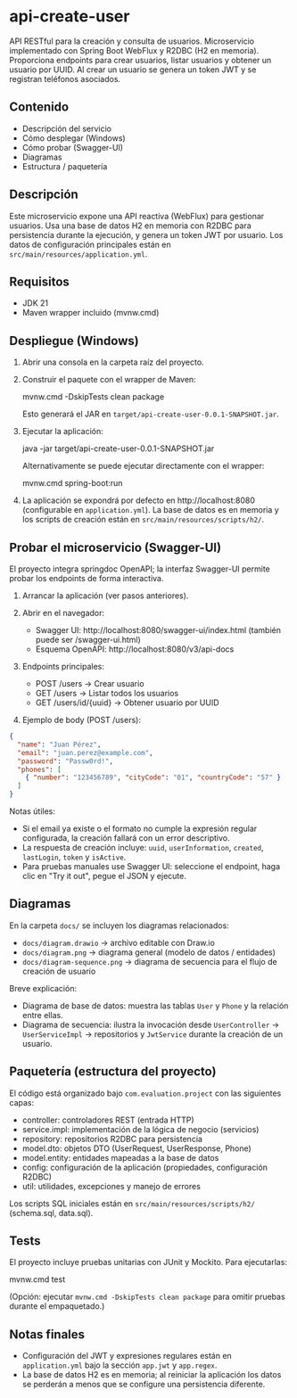 # api-create-user

API RESTful para la creación y consulta de usuarios. Microservicio implementado con Spring Boot WebFlux y R2DBC (H2 en memoria). Proporciona endpoints para crear usuarios, listar usuarios y obtener un usuario por UUID. Al crear un usuario se genera un token JWT y se registran teléfonos asociados.

## Contenido
- Descripción del servicio
- Cómo desplegar (Windows)
- Cómo probar (Swagger-UI)
- Diagramas
- Estructura / paquetería

## Descripción
Este microservicio expone una API reactiva (WebFlux) para gestionar usuarios. Usa una base de datos H2 en memoria con R2DBC para persistencia durante la ejecución, y genera un token JWT por usuario. Los datos de configuración principales están en `src/main/resources/application.yml`.

## Requisitos
- JDK 21
- Maven wrapper incluido (mvnw.cmd)

## Despliegue (Windows)
1. Abrir una consola en la carpeta raíz del proyecto.
2. Construir el paquete con el wrapper de Maven:

   mvnw.cmd -DskipTests clean package

   Esto generará el JAR en `target/api-create-user-0.0.1-SNAPSHOT.jar`.

3. Ejecutar la aplicación:

   java -jar target/api-create-user-0.0.1-SNAPSHOT.jar

   Alternativamente se puede ejecutar directamente con el wrapper:

   mvnw.cmd spring-boot:run

4. La aplicación se expondrá por defecto en http://localhost:8080 (configurable en `application.yml`). La base de datos es en memoria y los scripts de creación están en `src/main/resources/scripts/h2/`.

## Probar el microservicio (Swagger-UI)
El proyecto integra springdoc OpenAPI; la interfaz Swagger-UI permite probar los endpoints de forma interactiva.

1. Arrancar la aplicación (ver pasos anteriores).
2. Abrir en el navegador:
   - Swagger UI: http://localhost:8080/swagger-ui/index.html  (también puede ser /swagger-ui.html)
   - Esquema OpenAPI: http://localhost:8080/v3/api-docs

3. Endpoints principales:
   - POST /users → Crear usuario
   - GET /users → Listar todos los usuarios
   - GET /users/id/{uuid} → Obtener usuario por UUID

4. Ejemplo de body (POST /users):
```json
{
  "name": "Juan Pérez",
  "email": "juan.perez@example.com",
  "password": "Passw0rd!",
  "phones": [
    { "number": "123456789", "cityCode": "01", "countryCode": "57" }
  ]
}
```
Notas útiles:
- Si el email ya existe o el formato no cumple la expresión regular configurada, la creación fallará con un error descriptivo.
- La respuesta de creación incluye: `uuid`, `userInformation`, `created`, `lastLogin`, `token` y `isActive`.
- Para pruebas manuales use Swagger UI: seleccione el endpoint, haga clic en "Try it out", pegue el JSON y ejecute.

## Diagramas
En la carpeta `docs/` se incluyen los diagramas relacionados:
- `docs/diagram.drawio` → archivo editable con Draw.io
- `docs/diagram.png` → diagrama general (modelo de datos / entidades)
- `docs/diagram-sequence.png` → diagrama de secuencia para el flujo de creación de usuario

Breve explicación:
- Diagrama de base de datos: muestra las tablas `User` y `Phone` y la relación entre ellas.
- Diagrama de secuencia: ilustra la invocación desde `UserController` → `UserServiceImpl` → repositorios y `JwtService` durante la creación de un usuario.

## Paquetería (estructura del proyecto)
El código está organizado bajo `com.evaluation.project` con las siguientes capas:

- controller: controladores REST (entrada HTTP)
- service.impl: implementación de la lógica de negocio (servicios)
- repository: repositorios R2DBC para persistencia
- model.dto: objetos DTO (UserRequest, UserResponse, Phone)
- model.entity: entidades mapeadas a la base de datos
- config: configuración de la aplicación (propiedades, configuración R2DBC)
- util: utilidades, excepciones y manejo de errores

Los scripts SQL iniciales están en `src/main/resources/scripts/h2/` (schema.sql, data.sql).

## Tests
El proyecto incluye pruebas unitarias con JUnit y Mockito. Para ejecutarlas:

mvnw.cmd test

(Opción: ejecutar `mvnw.cmd -DskipTests clean package` para omitir pruebas durante el empaquetado.)

## Notas finales
- Configuración del JWT y expresiones regulares están en `application.yml` bajo la sección `app.jwt` y `app.regex`.
- La base de datos H2 es en memoria; al reiniciar la aplicación los datos se perderán a menos que se configure una persistencia diferente.


